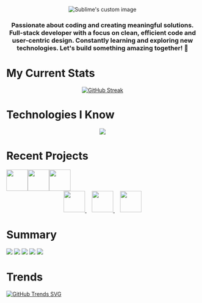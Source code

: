 <p align="center">
  <img src="https://i.ibb.co/nMxTbbq/32908076-249038668029-Converted.png?raw=true" alt="Sublime's custom image"/>
</p>

<h3 align="center">Passionate about coding and creating meaningful solutions. Full-stack developer with a focus on clean, efficient code and user-centric design. Constantly learning and exploring new technologies. Let's build something amazing together! 🚀 </h3>

# My Current Stats 

  <p align="center">
    <a href="https://git.io/streak-stats"><img src="https://github-readme-streak-stats.herokuapp.com?user=mrromanmiah&theme=dark&background=0D1117&border=0D1117&ring=FD01FC&fire=0059FC&currStreakNum=0059FC&currStreakLabel=FD01FC&sideNums=FD01FC&sideLabels=0059FC&dates=FFFFFF" alt="GitHub Streak" /></a>
  </p>


  # Technologies I Know

  <p align="center">
  <a href="https://skillicons.dev">
    <img src="https://skillicons.dev/icons?i=html,css,tailwind,js,react,firebase,mongodb,express,git,nodejs" />
  </a>
</p>

# Recent Projects

<div align="center">
  <div style="display: flex;">
    <a href="https://vogue-verse.web.app/">
      <img src="https://i.ibb.co/WBqfVjB/logo-Black.png" width="56" height="56" />
    </a>  
    <a href="https://edenenclave-8ff8d.web.app/">
      <img src="https://i.ibb.co/KrDVJsh/favicon.png" width="56" height="56"/>
    </a>  
    <a href="https://tour-titan.web.app/">
      <img src="https://i.ibb.co/5K9yq2k/Asset-2.png" width="56" height="56"/>
    </a>  
  </div>  
</div>


<div align="center">
  <a href="https://vogue-verse.web.app/">
    <img src="https://i.ibb.co/WBqfVjB/logo-Black.png" width="56" height="56"/>
  </a>
  <img src="data:image/png;base64,iVBORw0KGgoAAAANSUhEUgAAACAAAAAgCAQAAADZc7J/AAAAmklEQVR42mJ0BgID/DMyC/gBDRJrMRAJXAPLmU6U9FJkiJCBdEMpYYwUwgA0fB/1RKTkPpIOXpHqBvhK5H5UqSRSFKWYpfIkGCoF2OzExODqDJbAZLPwAnGzEz+D9OPwLlK+Yr+Y6m9UgoOckR2sMTPgwPvEA34Jk2bDAAc1Cuj/NSIYF2gswpACiOh+ixUigAAAABJRU5ErkJggg==" width="10" height="1"/>
  <a href="https://edenenclave-8ff8d.web.app/">
    <img src="https://i.ibb.co/KrDVJsh/favicon.png" width="56" height="56"/>
  </a>
  <img src="data:image/png;base64,iVBORw0KGgoAAAANSUhEUgAAACAAAAAgCAQAAADZc7J/AAAAmklEQVR42mJ0BgID/DMyC/gBDRJrMRAJXAPLmU6U9FJkiJCBdEMpYYwUwgA0fB/1RKTkPpIOXpHqBvhK5H5UqSRSFKWYpfIkGCoF2OzExODqDJbAZLPwAnGzEz+D9OPwLlK+Yr+Y6m9UgoOckR2sMTPgwPvEA34Jk2bDAAc1Cuj/NSIYF2gswpACiOh+ixUigAAAABJRU5ErkJggg==" width="10" height="1"/>
  <a href="https://tour-titan.web.app/">
    <img src="https://i.ibb.co/5K9yq2k/Asset-2.png" width="56" height="56"/>
  </a>
</div>




# Summary

![](http://github-profile-summary-cards.vercel.app/api/cards/profile-details?username=mrromanmiah&theme=github_dark)
![](http://github-profile-summary-cards.vercel.app/api/cards/repos-per-language?username=mrromanmiah&theme=github_dark)
![](http://github-profile-summary-cards.vercel.app/api/cards/most-commit-language?username=mrromanmiah&theme=github_dark)
![](http://github-profile-summary-cards.vercel.app/api/cards/stats?username=mrromanmiah&theme=github_dark)
![](http://github-profile-summary-cards.vercel.app/api/cards/productive-time?username=mrromanmiah&theme=github_dark&utcOffset=8) 

# Trends

[![GitHub Trends SVG](https://api.githubtrends.io/user/svg/mrromanmiah/langs?time_range=one_year&theme=dark)](https://githubtrends.io)



